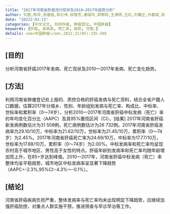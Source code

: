 ```yaml
---
title: "2017年河南省肝癌流行现状及2010—2017年趋势分析"
author: 刘茵,陈琼,张璐瑶,郭兰伟,徐慧芳,康瑞华,郑黎阳,王潇杨,王红,刘曙正,孙喜斌,张韶凯
date: "20222-03-15"
categories: [中文论文, 共同作者, 肿瘤登记, 中国肿瘤]
keywords: [肝癌, 发病率, 死亡率, 趋势, 河南;]
details: <em>中国肿瘤</em>,2022,31(05):335-340
---
```

## [目的]
分析河南省肝癌2017年发病、死亡现状及2010—2017年发病、死亡变化趋势。

## [方法]
利用河南省肿瘤登记处上报的、质控合格的肝癌发病与死亡资料，结合全省户籍人口数据，估算2017年分城乡、性别、年龄组别发病与死亡率、构成比、中标率、世标率和累积率（0～74岁），分析2010—2017年河南省肝癌中标发病（死亡）率的年均变化百分比（AAPC）及其95%置信区间（CI）。[结果] 2017年河南省肝癌新发病例数估计为31 508例，死亡病例数估计为26 732例。2017年河南省肝癌发病率为29.10/10万，中标率为21.62/10万，世标率为21.45/10万，累积率（0～74岁）为2.45%。2017年河南省肝癌死亡率为24.69/10万，中标率为17.77/10万，世标率为17.88/10万，累积率（0～74岁）为2.00%。中标发病率和死亡率均呈现农村高于城市地区、男性高于女性的特点。肝癌年龄别发病率和死亡率均随年龄增加而上升，在85+岁达到峰值。2010—2017年，河南省肝癌中标发病（死亡）率整体均呈平稳趋势，城市地区中标发病率呈显著下降趋势（AAPC=-2.3%,95%CI:-4.3%～-0.1%）。

## [结论]
河南省肝癌疾病负担严重，整体发病率与死亡率均未出现明显下降趋势，应继续加强肝癌防控，对重点人群实施干预，推进筛查与早诊早治等工作。